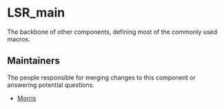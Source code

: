 LSR_main
========

The backbone of other components, defining most of the commonly used macros.
## Maintainers

The people responsible for merging changes to this component or answering potential questions.

- [Morris](https://gitlab.com/Bravo93)

